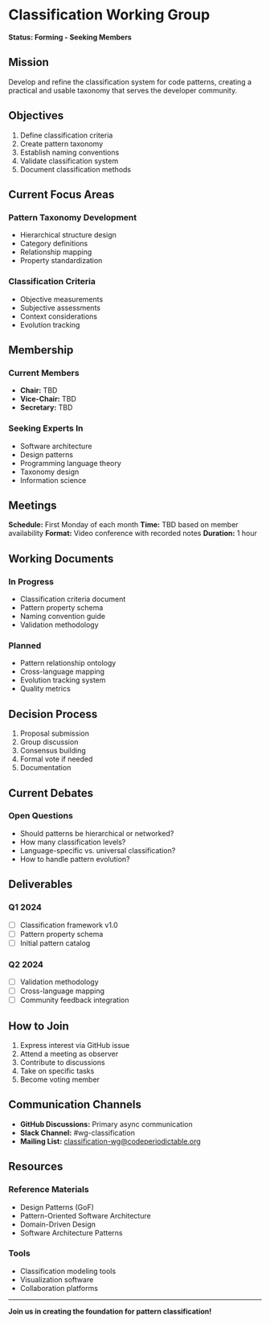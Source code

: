 # Classification Working Group

**Status: Forming - Seeking Members**

## Mission

Develop and refine the classification system for code patterns, creating a practical and usable taxonomy that serves the developer community.

## Objectives

1. Define classification criteria
2. Create pattern taxonomy
3. Establish naming conventions
4. Validate classification system
5. Document classification methods

## Current Focus Areas

### Pattern Taxonomy Development
- Hierarchical structure design
- Category definitions
- Relationship mapping
- Property standardization

### Classification Criteria
- Objective measurements
- Subjective assessments
- Context considerations
- Evolution tracking

## Membership

### Current Members
- **Chair:** TBD
- **Vice-Chair:** TBD
- **Secretary:** TBD

### Seeking Experts In
- Software architecture
- Design patterns
- Programming language theory
- Taxonomy design
- Information science

## Meetings

**Schedule:** First Monday of each month
**Time:** TBD based on member availability
**Format:** Video conference with recorded notes
**Duration:** 1 hour

## Working Documents

### In Progress
- Classification criteria document
- Pattern property schema
- Naming convention guide
- Validation methodology

### Planned
- Pattern relationship ontology
- Cross-language mapping
- Evolution tracking system
- Quality metrics

## Decision Process

1. Proposal submission
2. Group discussion
3. Consensus building
4. Formal vote if needed
5. Documentation

## Current Debates

### Open Questions
- Should patterns be hierarchical or networked?
- How many classification levels?
- Language-specific vs. universal classification?
- How to handle pattern evolution?

## Deliverables

### Q1 2024
- [ ] Classification framework v1.0
- [ ] Pattern property schema
- [ ] Initial pattern catalog

### Q2 2024
- [ ] Validation methodology
- [ ] Cross-language mapping
- [ ] Community feedback integration

## How to Join

1. Express interest via GitHub issue
2. Attend a meeting as observer
3. Contribute to discussions
4. Take on specific tasks
5. Become voting member

## Communication Channels

- **GitHub Discussions:** Primary async communication
- **Slack Channel:** #wg-classification
- **Mailing List:** classification-wg@codeperiodictable.org

## Resources

### Reference Materials
- Design Patterns (GoF)
- Pattern-Oriented Software Architecture
- Domain-Driven Design
- Software Architecture Patterns

### Tools
- Classification modeling tools
- Visualization software
- Collaboration platforms

---

**Join us in creating the foundation for pattern classification!**